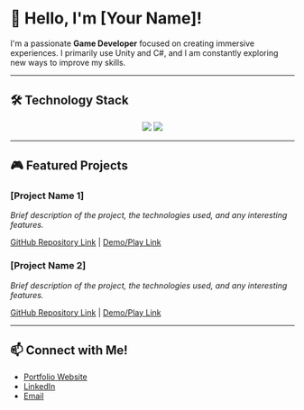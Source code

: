 # 👋 Hello, I'm [Your Name]!
I'm a passionate  **Game Developer**  focused on creating immersive experiences. I primarily use Unity and C#, and I am constantly exploring new ways to improve my skills.

---

## 🛠️ Technology Stack

<p align="center">
  <img src="https://img.shields.io/badge/C%23-239120?style=flat-square&logo=C-Sharp&logoColor=white"/>
  <img src="https://img.shields.io/badge/Unity-000000?style=flat-square&logo=Unity&logoColor=white"/>
</p>


---

## 🎮 Featured Projects

### [Project Name 1]
*Brief description of the project, the technologies used, and any interesting features.*

[GitHub Repository Link](#) | [Demo/Play Link](#)

### [Project Name 2]
*Brief description of the project, the technologies used, and any interesting features.*

[GitHub Repository Link](#) | [Demo/Play Link](#)

---

## 📫 Connect with Me!
- [Portfolio Website](#)
- [LinkedIn](#)
- [Email](mailto:your.email@example.com)
